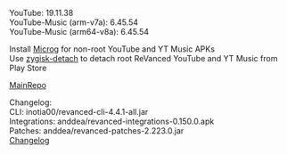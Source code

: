 YouTube: 19.11.38  
YouTube-Music (arm-v7a): 6.45.54  
YouTube-Music (arm64-v8a): 6.45.54  

Install [Microg](https://github.com/ReVanced/GmsCore/releases) for non-root YouTube and YT Music APKs  
Use [zygisk-detach](https://github.com/j-hc/zygisk-detach) to detach root ReVanced YouTube and YT Music from Play Store  

[MainRepo](https://github.com/Jhosua910/revanced-extended-anddea)  

Changelog:  
CLI: inotia00/revanced-cli-4.4.1-all.jar  
Integrations: anddea/revanced-integrations-0.150.0.apk  
Patches: anddea/revanced-patches-2.223.0.jar  
[Changelog](https://github.com/Anddea/revanced-patches/releases/tag/v2.223.0)  
